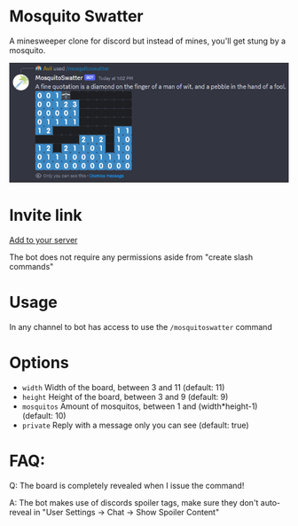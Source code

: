 # Mosquito Swatter

A minesweeper clone for discord but instead of mines, you'll get stung by a mosquito.

![Screenshot](screenshot.png)

# Invite link

[Add to your server](https://discord.com/oauth2/authorize?client_id=1212506405240836199&scope=bot)

The bot does not require any permissions aside from "create slash commands"

# Usage

In any channel to bot has access to use the `/mosquitoswatter` command

# Options

  - `width` Width of the board, between 3 and 11 (default: 11)
  - `height` Height of the board, between 3 and 9 (default: 9)
  - `mosquitos` Amount of mosquitos, between 1 and (width*height-1) (default: 10)
  - `private` Reply with a message only you can see (default: true)

# FAQ:

Q: The board is completely revealed when I issue the command!

A: The bot makes use of discords spoiler tags, make sure they don't auto-reveal in "User Settings -> Chat -> Show Spoiler Content"